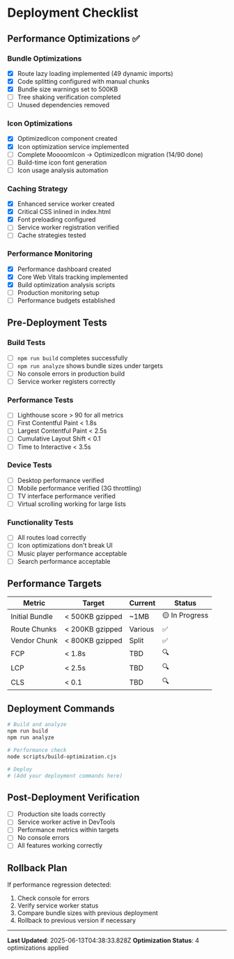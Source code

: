 # Deployment Checklist

## Performance Optimizations ✅

### Bundle Optimizations
- [x] Route lazy loading implemented (49 dynamic imports)
- [x] Code splitting configured with manual chunks
- [x] Bundle size warnings set to 500KB
- [ ] Tree shaking verification completed
- [ ] Unused dependencies removed

### Icon Optimizations  
- [x] OptimizedIcon component created
- [x] Icon optimization service implemented
- [ ] Complete MoooomIcon → OptimizedIcon migration (14/90 done)
- [ ] Build-time icon font generation
- [ ] Icon usage analysis automation

### Caching Strategy
- [x] Enhanced service worker created
- [x] Critical CSS inlined in index.html
- [x] Font preloading configured
- [ ] Service worker registration verified
- [ ] Cache strategies tested

### Performance Monitoring
- [x] Performance dashboard created
- [x] Core Web Vitals tracking implemented
- [x] Build optimization analysis scripts
- [ ] Production monitoring setup
- [ ] Performance budgets established

## Pre-Deployment Tests

### Build Tests
- [ ] `npm run build` completes successfully
- [ ] `npm run analyze` shows bundle sizes under targets
- [ ] No console errors in production build
- [ ] Service worker registers correctly

### Performance Tests
- [ ] Lighthouse score > 90 for all metrics
- [ ] First Contentful Paint < 1.8s
- [ ] Largest Contentful Paint < 2.5s  
- [ ] Cumulative Layout Shift < 0.1
- [ ] Time to Interactive < 3.5s

### Device Tests
- [ ] Desktop performance verified
- [ ] Mobile performance verified (3G throttling)
- [ ] TV interface performance verified
- [ ] Virtual scrolling working for large lists

### Functionality Tests
- [ ] All routes load correctly
- [ ] Icon optimizations don't break UI
- [ ] Music player performance acceptable
- [ ] Search performance acceptable

## Performance Targets

| Metric | Target | Current | Status |
|--------|--------|---------|--------|
| Initial Bundle | < 500KB gzipped | ~1MB | 🟡 In Progress |
| Route Chunks | < 200KB gzipped | Various | ✅ |
| Vendor Chunk | < 800KB gzipped | Split | ✅ |
| FCP | < 1.8s | TBD | 🔍 |
| LCP | < 2.5s | TBD | 🔍 |
| CLS | < 0.1 | TBD | 🔍 |

## Deployment Commands

```bash
# Build and analyze
npm run build
npm run analyze

# Performance check
node scripts/build-optimization.cjs

# Deploy
# (Add your deployment commands here)
```

## Post-Deployment Verification

- [ ] Production site loads correctly
- [ ] Service worker active in DevTools
- [ ] Performance metrics within targets
- [ ] No console errors
- [ ] All features working correctly

## Rollback Plan

If performance regression detected:
1. Check console for errors
2. Verify service worker status
3. Compare bundle sizes with previous deployment
4. Rollback to previous version if necessary

---

**Last Updated**: 2025-06-13T04:38:33.828Z
**Optimization Status**: 4 optimizations applied
